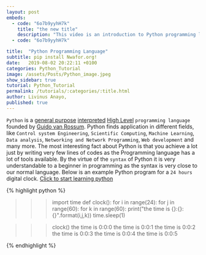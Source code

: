```yaml
---
layout: post
embeds:
  - code: "6o7b9yyhH7k"
    title: "the new title"
    description: "This video is an introduction to Python programming language"
  - code: "6o7b9yyhH7k"

title:  "Python Programming Language"
subtitle: pip install Nwafor.org!
date:   2019-08-02 20:22:11 +0100
categories: Python_Tutorial
image: /assets/Posts/Python_image.jpeg
show_sidebar: true
tutorial: Python_Tutorial
permalink: /tutorials/:categories/:title.html
author: Livinus Anayo,
published: true
---
```


`Python` is a [general purpose][general_purpose] [interpreted][interpreted-language] [High Level][High-level-language] `programming language` founded by [Guido van Rossum][Gudovan-Roseum]. Python finds application in different fields, like `Control system Engineering`, `Scientific Computing`, `Machine Learning`, `Data analysis`, `Networking and Network Programming`, `Web development` and many more. The most interesting fact about Python is that you achieve a lot just by writing very few lines of codes as the Programming language has a lot of tools available. By the virtue of the `syntax` of Python it is very understandable to a beginner in programming as the syntax is very close to our normal language. Below is an example Python program for a `24 hours` digital clock.
[Click to start learning python][python_tutorial]

{% highlight python %}
>>> import time
>>> def clock():
	for i in range(24):
		for j in range(60):
			for k in range(60):
				print("the time is {}:{}:{}".format(i,j,k))
				time.sleep(1)


>>> clock()
the time is 0:0:0
the time is 0:0:1
the time is 0:0:2
the time is 0:0:3
the time is 0:0:4
the time is 0:0:5

{% endhighlight %}


[Gudovan-Roseum]: https://en.wikipedia.org/wiki/Guido_van_Rossum
[interpreted-language]:   https://en.wikipedia.org/wiki/Interpreted_language
[High-level-language]: https://en.wikipedia.org/wiki/High-level_programming_language
[general_purpose]: https://en.wikipedia.org/wiki/General-purpose_programming_language
[python_tutorial]: /tutorials/Python_Tutorial.html
